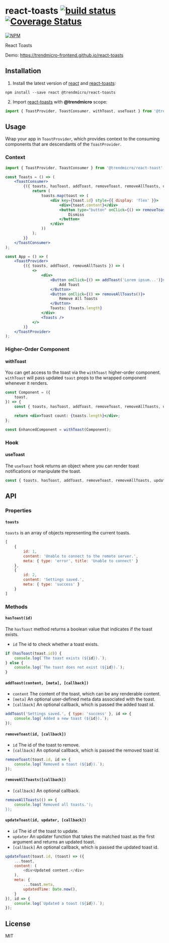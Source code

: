 # react-toasts [![build status](https://travis-ci.org/trendmicro-frontend/react-toasts.svg?branch=master)](https://travis-ci.org/trendmicro-frontend/react-toasts) [![Coverage Status](https://coveralls.io/repos/github/trendmicro-frontend/react-toasts/badge.svg?branch=master)](https://coveralls.io/github/trendmicro-frontend/react-toasts?branch=master)

[![NPM](https://nodei.co/npm/@trendmicro/react-toasts.png?downloads=true&stars=true)](https://nodei.co/npm/@trendmicro/react-toasts/)

React Toasts

Demo: https://trendmicro-frontend.github.io/react-toasts

## Installation


1. Install the latest version of [react](https://github.com/facebook/react) and [react-toasts](https://github.com/trendmicro-frontend/react-toasts):

  ```
  npm install --save react @trendmicro/react-toasts
  ```

2. Import [react-toasts](https://github.com/trendmicro-frontend/react-toasts) with <b>@trendmicro</b> scope:
  ```js
  import { ToastProvider, ToastConsumer, withToast, useToast } from '@trendmicro/react-toasts';
  ```

## Usage

Wrap your app in `ToastProvider`, which provides context to the consuming components that are descendants of the `ToastProvider`.

### Context

```jsx
import { ToastProvider, ToastConsumer } from '@trendmicro/react-toast';

const Toasts = () => (
    <ToastConsumer>
        {({ toasts, hasToast, addToast, removeToast, removeAllToasts, updateToast }) => {
            return (
                toasts.map(toast => (
                    <div key={toast.id} style={{ display: 'flex' }}>
                        <div>{toast.content}</div>
                        <button type="button" onClick={() => removeToast(toast.id)}>
                            Dismiss
                        </button>
                    </div>
                ))
            );
        }}
    </ToastConsumer>
);

const App = () => (
    <ToastProvider>
        {({ toasts, addToast, removeAllToasts }) => (
            <>
                <div>
                    <Button onClick={() => addToast('Lorem ipsum...')}>
                        Add Toast
                    </Button>
                    <Button onClick={() => removeAllToasts()}>
                        Remove All Toasts
                    </Button>
                    Toasts: {toasts.length}
                </div>
                <Toasts />
            </>
        )}
    </ToastProvider>
);
```

### Higher-Order Component

#### withToast

You can get access to the toast via the `withToast` higher-order component. `withToast` will pass updated `toast` props to the wrapped component whenever it renders.

```jsx
const Component = ({
    toast,
}) => {
    const { toasts, hasToast, addToast, removeToast, removeAllToasts, updateToast } = toast;

    return <div>Toast count: {toasts.length}</div>;
};

const EnhancedComponent = withToast(Component);
```

### Hook

#### useToast

The `useToast` hook returns an object where you can render toast notifications or manipulate the toast.

```jsx static
const { toasts, hasToast, addToast, removeToast, removeAllToasts, updateToast } = useToast();
```

## API

### Properties

#### `toasts`
`toasts` is an array of objects representing the current toasts.
```js static
[
    {
        id: 1,
        content: 'Unable to connect to the remote server.',
        meta: { type: 'error', title: 'Unable to connect' }
    },
    {
        id: 2,
        content: 'Settings saved.',
        meta: { type: 'success' }
    }
]
```

### Methods

#### `hasToast(id)`
The `hasToast` method returns a boolean value that indicates if the toast exists.
- `id` The id to check whether a toast exists.

```js
if (hasToast(toast.id)) {
    console.log(`The toast exists (${id}).`);
} else {
    console.log(`The toast does not exist (${id}).`);
}
```

#### `addToast(content, [meta], [callback])`
- `content` The content of the toast, which can be any renderable content.
- `[meta]` An optional user-defined meta data associated with the toast.
- `[callback]` An optional callback, which is passed the added toast id.

```js
addToast('Settings saved.', { type: 'success' }, id => {
    console.log(`Added a new toast (${id}).`);
});
```

#### `removeToast(id, [callback])`
- `id` The id of the toast to remove.
- `[callback]` An optional callback, which is passed the removed toast id.

```js
removeToast(toast.id, id => {
    console.log(`Removed a toast (${id}).`);
});
```

#### `removeAllToasts([callback])`
- `[callback]` An optional callback.

```js
removeAllToasts(() => {
    console.log(`Removed all toasts.');
});
```

#### `updateToast(id, updater, [callback])`
- `id` The id of the toast to update.
- `updater` An updater function that takes the matched toast as the first argument and returns an updated toast.
- `[callback]` An optional callback, which is passed the updated toast id.

```js
updateToast(toast.id, (toast) => ({
    ...toast,
    content: (
        <div>Updated content.</div>
    ),
    meta: {
        ...toast.meta,
        updatedTime: Date.now(),
    }
}), id => {
    console.log(`Updated a toast (${id}).`);
});
```

## License

MIT
